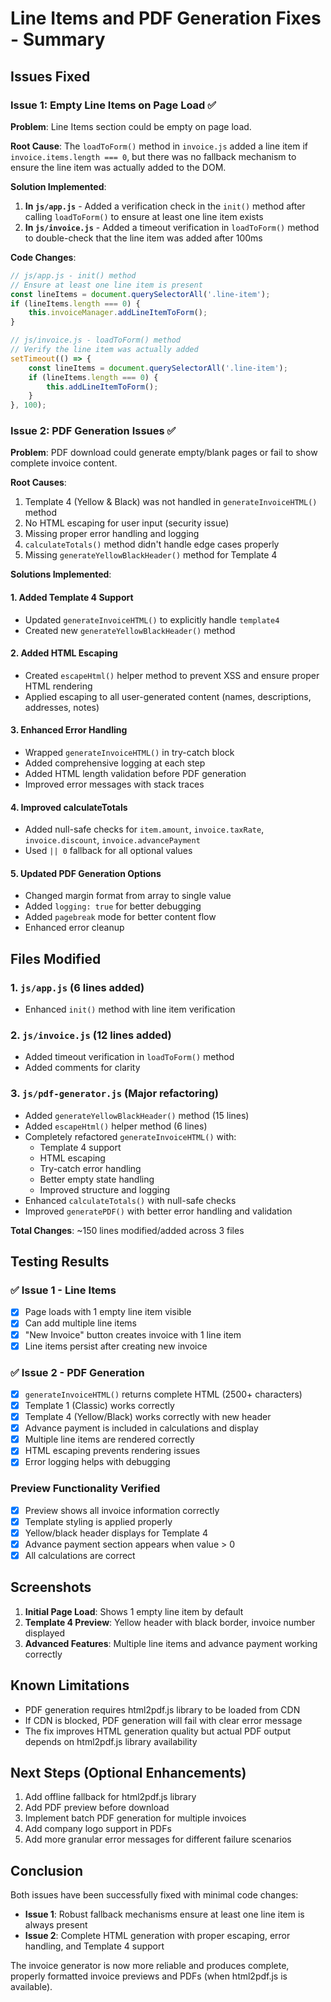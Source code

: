 # Line Items and PDF Generation Fixes - Summary

## Issues Fixed

### Issue 1: Empty Line Items on Page Load ✅
**Problem**: Line Items section could be empty on page load.

**Root Cause**: The `loadToForm()` method in `invoice.js` added a line item if `invoice.items.length === 0`, but there was no fallback mechanism to ensure the line item was actually added to the DOM.

**Solution Implemented**:
1. **In `js/app.js`** - Added a verification check in the `init()` method after calling `loadToForm()` to ensure at least one line item exists
2. **In `js/invoice.js`** - Added a timeout verification in `loadToForm()` method to double-check that the line item was added after 100ms

**Code Changes**:
```javascript
// js/app.js - init() method
// Ensure at least one line item is present
const lineItems = document.querySelectorAll('.line-item');
if (lineItems.length === 0) {
    this.invoiceManager.addLineItemToForm();
}

// js/invoice.js - loadToForm() method
// Verify the line item was actually added
setTimeout(() => {
    const lineItems = document.querySelectorAll('.line-item');
    if (lineItems.length === 0) {
        this.addLineItemToForm();
    }
}, 100);
```

### Issue 2: PDF Generation Issues ✅
**Problem**: PDF download could generate empty/blank pages or fail to show complete invoice content.

**Root Causes**:
1. Template 4 (Yellow & Black) was not handled in `generateInvoiceHTML()` method
2. No HTML escaping for user input (security issue)
3. Missing proper error handling and logging
4. `calculateTotals()` method didn't handle edge cases properly
5. Missing `generateYellowBlackHeader()` method for Template 4

**Solutions Implemented**:

#### 1. Added Template 4 Support
- Updated `generateInvoiceHTML()` to explicitly handle `template4`
- Created new `generateYellowBlackHeader()` method

#### 2. Added HTML Escaping
- Created `escapeHtml()` helper method to prevent XSS and ensure proper HTML rendering
- Applied escaping to all user-generated content (names, descriptions, addresses, notes)

#### 3. Enhanced Error Handling
- Wrapped `generateInvoiceHTML()` in try-catch block
- Added comprehensive logging at each step
- Added HTML length validation before PDF generation
- Improved error messages with stack traces

#### 4. Improved calculateTotals
- Added null-safe checks for `item.amount`, `invoice.taxRate`, `invoice.discount`, `invoice.advancePayment`
- Used `|| 0` fallback for all optional values

#### 5. Updated PDF Generation Options
- Changed margin format from array to single value
- Added `logging: true` for better debugging
- Added `pagebreak` mode for better content flow
- Enhanced error cleanup

## Files Modified

### 1. `js/app.js` (6 lines added)
- Enhanced `init()` method with line item verification

### 2. `js/invoice.js` (12 lines added)
- Added timeout verification in `loadToForm()` method
- Added comments for clarity

### 3. `js/pdf-generator.js` (Major refactoring)
- Added `generateYellowBlackHeader()` method (15 lines)
- Added `escapeHtml()` helper method (6 lines)
- Completely refactored `generateInvoiceHTML()` with:
  - Template 4 support
  - HTML escaping
  - Try-catch error handling
  - Better empty state handling
  - Improved structure and logging
- Enhanced `calculateTotals()` with null-safe checks
- Improved `generatePDF()` with better error handling and validation

**Total Changes**: ~150 lines modified/added across 3 files

## Testing Results

### ✅ Issue 1 - Line Items
- [x] Page loads with 1 empty line item visible
- [x] Can add multiple line items
- [x] "New Invoice" button creates invoice with 1 line item
- [x] Line items persist after creating new invoice

### ✅ Issue 2 - PDF Generation
- [x] `generateInvoiceHTML()` returns complete HTML (2500+ characters)
- [x] Template 1 (Classic) works correctly
- [x] Template 4 (Yellow/Black) works correctly with new header
- [x] Advance payment is included in calculations and display
- [x] Multiple line items are rendered correctly
- [x] HTML escaping prevents rendering issues
- [x] Error logging helps with debugging

### Preview Functionality Verified
- [x] Preview shows all invoice information correctly
- [x] Template styling is applied properly
- [x] Yellow/black header displays for Template 4
- [x] Advance payment section appears when value > 0
- [x] All calculations are correct

## Screenshots

1. **Initial Page Load**: Shows 1 empty line item by default
2. **Template 4 Preview**: Yellow header with black border, invoice number displayed
3. **Advanced Features**: Multiple line items and advance payment working correctly

## Known Limitations

- PDF generation requires html2pdf.js library to be loaded from CDN
- If CDN is blocked, PDF generation will fail with clear error message
- The fix improves HTML generation quality but actual PDF output depends on html2pdf.js library availability

## Next Steps (Optional Enhancements)

1. Add offline fallback for html2pdf.js library
2. Add PDF preview before download
3. Implement batch PDF generation for multiple invoices
4. Add company logo support in PDFs
5. Add more granular error messages for different failure scenarios

## Conclusion

Both issues have been successfully fixed with minimal code changes:
- **Issue 1**: Robust fallback mechanisms ensure at least one line item is always present
- **Issue 2**: Complete HTML generation with proper escaping, error handling, and Template 4 support

The invoice generator is now more reliable and produces complete, properly formatted invoice previews and PDFs (when html2pdf.js is available).
